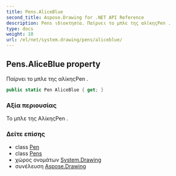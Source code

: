 ```yaml
---
title: Pens.AliceBlue
second_title: Aspose.Drawing for .NET API Reference
description: Pens ιδιοκτησία. Παίρνει το μπλε της αλίκηςPen .
type: docs
weight: 10
url: /el/net/system.drawing/pens/aliceblue/
---
```

## Pens.AliceBlue property

Παίρνει το μπλε της αλίκηςPen .

```csharp
public static Pen AliceBlue { get; }
```

### Αξία περιουσίας

Το μπλε της ΑλίκηςPen .

### Δείτε επίσης

* class [Pen](../../pen/)
* class [Pens](../)
* χώρος ονομάτων [System.Drawing](../../pens/)
* συνέλευση [Aspose.Drawing](../../../)


